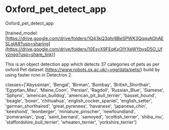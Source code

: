 # Oxford_pet_detect_app
Oxford_pet_detect_app

[trained_model: [https://drive.google.com/drive/folders/1Q43kQ3qhr8BeSPWK3QqqyAGhAESLgIA9?usp=sharing](https://drive.google.com/drive/folders/10EsyX9FEqKxOIYXeWYbysD5O_Ufyznqo?usp=share_link)]


This is an object detection app which detects 37 categories of pets as per oxford Pet dataset (https://www.robots.ox.ac.uk/~vgg/data/pets/)
build by using faster rcnn in Detectron 2.

classes=['Abyssinian', 'Bengal', 'Birman', 'Bombay', 'British_Shorthair', 'Egyptian_Mau', 'Maine_Coon', 
'Persian', 'Ragdoll', 'Russian_Blue', 'Siamese', 'Sphynx', 'american_bulldog', 'american_pit_bull_terrier', 
'basset_hound', 'beagle', 'boxer', 'chihuahua', 'english_cocker_spaniel', 'english_setter', 'german_shorthaired', 
'great_pyrenees', 'havanese', 'japanese_chin', 'keeshond', 'leonberger', 'miniature_pinscher', 'newfoundland',
'pomeranian', 'pug', 'saint_bernard', 'samoyed', 'scottish_terrier', 'shiba_inu', 'staffordshire_bull_terrier',
'wheaten_terrier', 'yorkshire_terrier']
